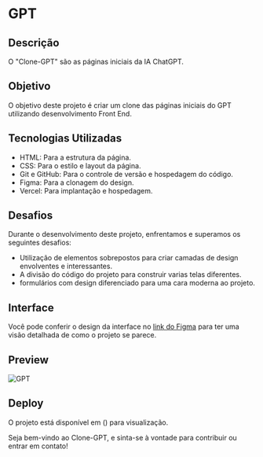 # GPT

## Descrição

O "Clone-GPT" são as páginas iniciais da IA ChatGPT.

## Objetivo

O objetivo deste projeto é criar um clone das páginas iniciais do GPT utilizando desenvolvimento Front End.

## Tecnologias Utilizadas

- HTML: Para a estrutura da página.
- CSS: Para o estilo e layout da página.
- Git e GitHub: Para o controle de versão e hospedagem do código.
- Figma: Para a clonagem do design.
- Vercel: Para implantação e hospedagem.

## Desafios

Durante o desenvolvimento deste projeto, enfrentamos e superamos os seguintes desafios:

- Utilização de elementos sobrepostos para criar camadas de design envolventes e interessantes.
- A divisão do código do projeto para construir varias telas diferentes.
- formulários com design diferenciado para uma cara moderna ao projeto.

## Interface

Você pode conferir o design da interface no [link do Figma](https://www.figma.com/community/file/1195654789451470584/chatgpt-user-interface) para ter uma visão detalhada de como o projeto se parece.

## Preview

![GPT](https://github.com/maumau404/GPT)


## Deploy

O projeto está disponível em () para visualização.

Seja bem-vindo ao Clone-GPT, e sinta-se à vontade para contribuir ou entrar em contato!
